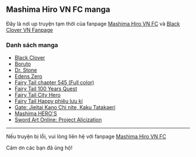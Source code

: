 ## Mashima Hiro VN FC manga
Đây là nơi up truyện tạm thời của fanpage [Mashima Hiro VN FC](https://fb.com/mashimahirovnfc) và [Black Clover VN Fanpage](https://fb.com/Black-Clover-VN-Fanpage-1049221435105449)
### Danh sách manga
- [Black Clover](/mangas/black-clover.html)
- [Boruto](/mangas/boruto.html)
- [Dr. Stone](/mangas/dr-stone.html)
- [Edens Zero](/mangas/ez.html)
- [Fairy Tail chapter 545 (Full color)](/ft/full-color-fairy-tail-chapter-545.5461.html)
- [Fairy Tail 100 Years Quest](/mangas/ft100.html)
- [Fairy Tail City Hero](/mangas/ftch.html)
- [Fairy Tail Happy phiêu lưu kí](/mangas/ftha.html)
- [Gate: Jieitai Kano Chi nite, Kaku Tatakaeri](/mangas/gate-jieitai.html)
- [Mashima HERO'S](/mangas/heros.html)
- [Sword Art Online: Project Alicization](/mangas/sao-pa.html)

---
Nếu truyện bị lỗi, vui lòng liên hệ với fanpage [Mashima Hiro VN FC](https://fb.com/mashimahirovnfc)

Cảm ơn các bạn đã ủng hộ!